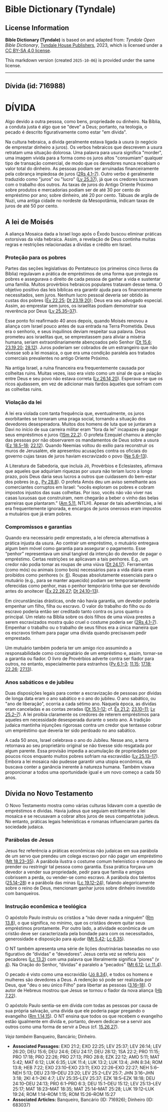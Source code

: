 # Bible Dictionary (Tyndale)

## License Information

**Bible Dictionary (Tyndale)** is based on and adapted from: _Tyndale Open Bible Dictionary_, [Tyndale House Publishers](https://tyndaleopenresources.com/), 2023, which is licensed under a [CC BY-SA 4.0 license](https://creativecommons.org/licenses/by-sa/4.0/legalcode.en).

This markdown version (created `2025-10-06`) is provided under the same license.



--------------------------------

## Dívida (id: 716988)

DÍVIDA
======

Algo devido a outra pessoa, como bens, propriedade ou dinheiro. Na Bíblia, a conduta justa é algo que se "deve" a Deus; portanto, na teologia, o pecado é descrito figurativamente como estar "em dívida".

Na cultura hebraica, a dívida geralmente estava ligada à usura (o negócio de emprestar dinheiro a juros). Os verbos hebraicos que descrevem a usura retratam uma situação dolorosa. Uma palavra para usura significa "morder", uma imagem vívida para a forma como os juros altos "consumiam" qualquer tipo de transação comercial, de modo que os devedores nunca recebiam o valor total do dinheiro. As pessoas podiam ser arruinadas financeiramente pela cobrança impiedosa de juros ([2Rs 4\.1–7](https://ref.ly/2Kgs4:1-2Kgs4:7)). Outro verbo é geralmente traduzido como "juros" ou "lucro" ([Lv 25\.37](https://ref.ly/Lev25:37)), já que os credores lucravam com o trabalho dos outros. As taxas de juros do Antigo Oriente Próximo sobre produtos e mercadorias podiam ser de até 30 por cento do empréstimo por ano; sobre dinheiro, até 20 por cento. Tábuas de argila de Nuzi, uma antiga cidade no nordeste da Mesopotâmia, indicam taxas de juros de até 50 por cento.

A lei de Moisés
---------------

A aliança Mosaica dada a Israel logo após o Êxodo buscou eliminar práticas extorsivas da vida hebraica. Assim, a revelação de Deus continha muitas regras e restrições relacionadas a dívidas e crédito em Israel.

### Proteção para os pobres

Partes das seções legislativas do Pentateuco (os primeiros cinco livros da Bíblia) regulavam a prática de empréstimos de uma forma que protegia os pobres e assegurava o direito de cada pessoa de ganhar a vida e sustentar uma família. Muitos provérbios hebraicos populares tratavam desse tema. O objetivo positivo das leis bíblicas era garantir ajuda para os financeiramente necessitados, sem juros. Nenhum lucro pessoal deveria ser obtido às custas dos pobres ([Êx 22\.25](https://ref.ly/Exod22:25); [Dt 23\.19,20](https://ref.ly/Deut23:19-Deut23:20)); Deus era seu advogado especial. Assim, ao emprestar sem juros, os israelitas podiam demonstrar sua reverência por Deus ([Lv 25\.35–37](https://ref.ly/Lev25:35-Lev25:37)).

Esse ponto foi reafirmado 40 anos depois, quando Moisés renovou a aliança com Israel pouco antes de sua entrada na Terra Prometida. Deus era o senhorio, e seus inquilinos deviam respeitar sua palavra. Deus prometeu aos israelitas que, se emprestassem para aliviar a miséria humana, seriam extraordinariamente abençoados pelo Senhor ([Dt 15\.6](https://ref.ly/Deut15:6); [23\.19,20](https://ref.ly/Deut23:19-Deut23:20); [28\.12](https://ref.ly/Deut28:12)). Juros poderiam ser cobrados de um estrangeiro que não vivesse sob a lei mosaica, o que era uma condição paralela aos tratados comerciais prevalentes no antigo Oriente Próximo.

Na antiga Israel, a ruína financeira era frequentemente causada por colheitas ruins. Muitas vezes, isso era visto como um sinal de que a relação entre Deus e seu povo não estava correta ([Lv 26\.14,20](https://ref.ly/Lev26:14,Lev26:20)). Esperava\-se que os ricos ajudassem, em vez de adicionar mais fardos àqueles que sofriam com as colheitas ruins.

### Violação da lei

A lei era violada com tanta frequência que, eventualmente, os juros exorbitantes se tornaram uma praga social, tornando a situação dos devedores desesperadora. Muitos dos homens de luta que se juntaram a Davi no início de sua carreira militar eram "fora da lei" incapazes de pagar seus empréstimos e juros ([1Sm 22\.2](https://ref.ly/1Sam22:2)). O profeta Ezequiel chamou a atenção das pessoas por não observarem os mandamentos de Deus sobre a usura ([Ez 18\.5–18](https://ref.ly/Ezek18:5-Ezek18:18); [22\.12](https://ref.ly/Ezek22:12)). Quando Neemias voltou do exílio para reconstruir os muros de Jerusalém, ele apresentou acusações contra os oficiais do governo cujas taxas de juros haviam escravizado o povo ([Ne 5\.6–13](https://ref.ly/Neh5:6-Neh5:13)).

A Literatura de Sabedoria, que incluía Jó, Provérbios e Eclesiastes, afirmava que aqueles que adquiriam riquezas por usura não teriam lucro a longo prazo, pois Deus daria seus lucros a outros que cuidassem do bem\-estar dos pobres (e.g., [Pv 28\.8](https://ref.ly/Prov28:8)). O profeta Amós deu um aviso semelhante aos comerciantes corruptos em Israel: “vocês exploram os pobres e cobram impostos injustos das suas colheitas. Por isso, vocês não vão viver nas casas luxuosas que construíram, nem chegarão a beber o vinho das belas parreiras que plantaram.” ([Am 5\.11](https://ref.ly/Amos5:11), NTLH). Apesar de tais advertências, a lei era frequentemente ignorada, e encargos de juros onerosos eram impostos a mutuários que já eram pobres.

### Compromissos e garantias

Quando era necessário pedir emprestado, a lei oferecia alternativas à prática injusta da usura. Ao contrair um empréstimo, o mutuário entregava algum bem móvel como garantia para assegurar o pagamento. Esse “penhor” representava um sinal tangível da intenção do devedor de pagar o empréstimo. Certas restrições se aplicavam a tais penhores. E.g., um credor não podia tomar as roupas de uma viúva ([Dt 24\.17](https://ref.ly/Deut24:17)). Ferramentas (como mós) ou animais (como bois) necessários para a vida diária eram proibidos como penhores (v. [6](https://ref.ly/Deut24:6)). Roupas absolutamente essenciais para o mutuário (e.g., para se manter aquecido) podiam ser temporariamente oferecidas como penhor, mas o penhor temporário tinha que ser devolvido antes do anoitecer ([Êx 22\.26,27](https://ref.ly/Exod22:26-Exod22:27); [Dt 24\.10–13](https://ref.ly/Deut24:10-Deut24:13)).

Em circunstâncias drásticas, onde não havia garantia, um devedor poderia empenhar um filho, filha ou escravo. O valor do trabalho do filho ou do escravo poderia então ser creditado tanto contra os juros quanto o principal. Um relato na Bíblia sobre os dois filhos de uma viúva prestes a serem escravizados mostra quão cruel o costume poderia ser ([2Rs 4\.1–7](https://ref.ly/2Kgs4:1-2Kgs4:7)). Empenhar o trabalho ou o trabalho de seus filhos era a única maneira que os escravos tinham para pagar uma dívida quando precisavam pedir emprestado.

Um mutuário também poderia ter um amigo rico assumindo a responsabilidade como consignatário de um empréstimo e, assim, tornar\-se a garantia ou fiador. O livro de Provérbios adverte contra ser fiador para outros, no entanto, especialmente para estranhos ([Pv 6\.1–3](https://ref.ly/Prov6:1-Prov6:3); [11\.15](https://ref.ly/Prov11:15); [17\.18](https://ref.ly/Prov17:18); [22\.26](https://ref.ly/Prov22:26); [27\.13](https://ref.ly/Prov27:13)).

### Anos sabáticos e de jubileu

Duas disposições legais para conter a escravização de pessoas por dívidas de longa data eram o ano sabático e o ano do jubileu. O ano sabático, ou "ano de liberação", ocorria a cada sétimo ano. Naquela época, as dívidas eram canceladas e as contas zeradas ([Dt 15\.1–12](https://ref.ly/Deut15:1-Deut15:12); cf. [Êx 21\.2](https://ref.ly/Exod21:2); [23\.10–11](https://ref.ly/Exod23:10-Exod23:11); [Lv 25\.2–7](https://ref.ly/Lev25:2-Lev25:7)). A lei proibia claramente os credores de reterem empréstimos para aqueles em necessidade desesperada durante o sexto ano. A tradição judaica mantinha injunções rigorosas contra um credor que tentasse cobrar um empréstimo que deveria ter sido perdoado no ano sabático.

A cada 50 anos, Israel celebrava o ano do Jubileu. Nesse ano, a terra retornava ao seu proprietário original se não tivesse sido resgatada por algum parente. Essa provisão impedia a acumulação de propriedades por poucos ricos enquanto muitos pobres sofriam na escravidão ([Lv 25\.13–17](https://ref.ly/Lev25:13-Lev25:17)). Embora a lei mosaica não pudesse garantir uma utopia econômica, ela buscava conter a ganância inerente à natureza humana. Também visava proporcionar a todos uma oportunidade igual e um novo começo a cada 50 anos.

Dívida no Novo Testamento
-------------------------

O Novo Testamento mostra como várias culturas lidavam com a questão de empréstimos e dívidas. Havia judeus que seguiam estritamente a lei mosaica e se recusavam a cobrar altos juros de seus compatriotas judeus. No entanto, práticas legais helenísticas e romanas influenciaram partes da sociedade judaica.

### Parábolas de Jesus

Jesus fez referência a práticas econômicas não judaicas em sua parábola de um servo que prendeu um colega escravo por não pagar um empréstimo ([Mt 18\.23–35](https://ref.ly/Matt18:23-Matt18:35)). A parábola ilustra o costume comum helenístico e romano de prender ou restringir tal pessoa como garantia. Essa prática forçava um devedor a vender sua propriedade, pedir para que família e amigos cobrissem a perda, ou vender\-se como escravo. A parábola dos talentos ([25\.14–28](https://ref.ly/Matt25:14-Matt25:28)) e a parábola das minas ([Lc 19\.12–24](https://ref.ly/Luke19:12-Luke19:24)), falando alegoricamente sobre o reino de Deus, mencionam ganhar juros sobre dinheiro investido com banqueiros.

### Instrução econômica e teológica

O apóstolo Paulo instruiu os cristãos a “não dever nada a ninguém” ([Rm 13\.8](https://ref.ly/Rom13:8)), o que significa, no mínimo, que os cristãos devem quitar seus empréstimos prontamente. Por outro lado, a atividade econômica de um cristão deve ser caracterizada pela bondade para com os necessitados, generosidade e disposição para ajudar ([Mt 5\.42](https://ref.ly/Matt5:42); [Lc 6\.35](https://ref.ly/Luke6:35)).

O NT também apresenta uma série de lições doutrinárias baseadas no uso figurativo de “dívidas” e “devedores”. Jesus certa vez se referiu aos pecadores ([Lc 13\.2](https://ref.ly/Luke13:2)) com uma palavra que literalmente significa “piores” (v [4](https://ref.ly/Luke13:4)). Na Oração do Senhor, “dívidas” é paralelo a “pecados” ([Mt 6\.12](https://ref.ly/Matt6:12); [Lc 11\.4](https://ref.ly/Luke11:4)).

O pecado é visto como uma escravidão ([Jó 8\.34](https://ref.ly/John8:34)), e todos os homens e mulheres são devedores a Deus. A redenção só pode ser realizada por Deus, que "deu o seu único Filho" para libertar as pessoas ([3\.16–18](https://ref.ly/John3:16-John3:18)). O autor de Hebreus mostrou que Jesus se tornou o fiador da nova aliança ([Hb 7\.22](https://ref.ly/Heb7:22)).

O apóstolo Paulo sentia\-se em dívida com todas as pessoas por causa de sua própria salvação, uma dívida que ele poderia pagar pregando o evangelho ([Rm 1\.14,15](https://ref.ly/Rom1:14-Rom1:15)). O NT ensina que todos os que recebem o evangelho estão igualmente em dívida e, portanto, devem dedicar\-se a servir aos outros como uma forma de servir a Deus (cf. [15\.26,27](https://ref.ly/Rom15:26-Rom15:27)).

*Veja também* Banqueiro, Bancário; Dinheiro.

* **Associated Passages:** EXO 21:2; EXO 22:25; LEV 25:37; LEV 26:14; LEV 26:20; DEU 15:6; DEU 24:6; DEU 24:17; DEU 28:12; 1SA 22:2; PRO 11:15; PRO 17:18; PRO 22:26; PRO 27:13; PRO 28:8; EZK 22:12; AMO 5:11; MAT 5:42; MAT 6:12; LUK 6:35; LUK 11:4; LUK 13:2; LUK 13:4; JHN 8:34; ROM 13:8; HEB 7:22; EXO 23:10–EXO 23:11; EXO 22:26–EXO 22:27; NEH 5:6–NEH 5:13; DEU 23:19–DEU 23:20; LEV 25:2–LEV 25:7; JHN 3:16–JHN 3:18; 2KI 4:1–2KI 4:7; LEV 25:35–LEV 25:37; EZK 18:5–EZK 18:18; DEU 24:10–DEU 24:13; PRO 6:1–PRO 6:3; DEU 15:1–DEU 15:12; LEV 25:13–LEV 25:17; MAT 18:23–MAT 18:35; MAT 25:14–MAT 25:28; LUK 19:12–LUK 19:24; ROM 1:14–ROM 1:15; ROM 15:26–ROM 15:27
* **Associated Articles:** Banqueiro, Bancário (ID: 716926); Dinheiro (ID: 683037)

